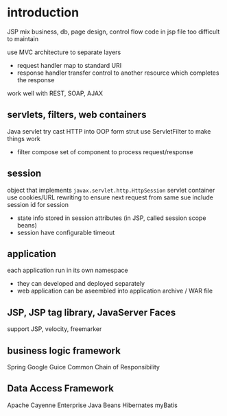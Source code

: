 # introduction
JSP mix business, db, page design, control flow code in jsp file
too difficult to maintain

use MVC architecture to separate layers
- request handler map to standard URI
- response handler transfer control to another resource which completes the response

work well with REST, SOAP, AJAX

## servlets, filters, web containers
Java servlet try cast HTTP into OOP form
strut use ServletFilter to make things work
- filter compose set of component to process request/response

## session
object that implements `javax.servlet.http.HttpSession`
servlet container use cookies/URL rewriting to ensure next request from same sue include session id for session
- state info stored in session attributes (in JSP, called session scope beans)
- session have configurable timeout

## application
each application run in its own namespace
- they can developed and deployed separately
- web application can be aseembled into application archive / WAR file

## JSP, JSP tag library, JavaServer Faces
support JSP, velocity, freemarker

## business logic framework
Spring
Google Guice
Common Chain of Responsibility

## Data Access Framework
Apache Cayenne
Enterprise Java Beans
Hibernates
myBatis










